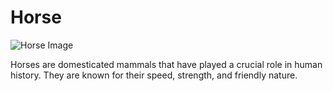 # Horse

![Horse Image](https://i.imgur.com/DOD5XVA.jpg)

Horses are domesticated mammals that have played a crucial role in human history. They are known for their speed, strength, and friendly nature.
